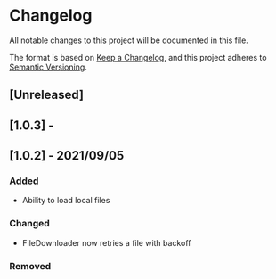 # Changelog
All notable changes to this project will be documented in this file.

The format is based on [Keep a Changelog](https://keepachangelog.com/en/1.0.0/),
and this project adheres to [Semantic Versioning](https://semver.org/spec/v2.0.0.html).

## [Unreleased]

## [1.0.3] - 


## [1.0.2] - 2021/09/05
### Added
- Ability to load local files

### Changed
- FileDownloader now retries a file with backoff

### Removed

